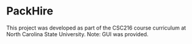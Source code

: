 # PackHire
This project was developed as part of the CSC216 course curriculum at North Carolina State University.
Note: GUI was provided.
